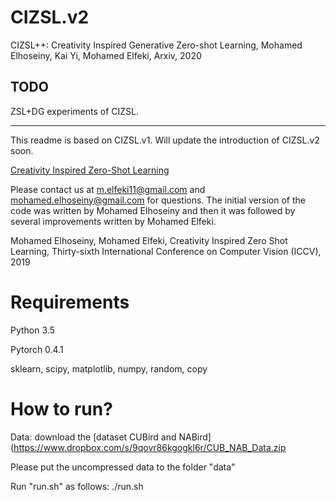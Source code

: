 # CIZSL.v2

CIZSL++: Creativity Inspired Generative Zero-shot Learning, Mohamed Elhoseiny, Kai Yi, Mohamed Elfeki, Arxiv, 2020



## TODO
ZSL+DG experiments of CIZSL.

----------------------
This readme is based on CIZSL.v1. Will update the introduction of CIZSL.v2 soon.    

[Creativity Inspired Zero-Shot Learning](https://arxiv.org/pdf/1904.01109.pdf)

Please contact us at m.elfeki11@gmail.com and mohamed.elhoseiny@gmail.com for questions.  The initial version of the code was written by Mohamed Elhoseiny and then it was followed by several improvements written by Mohamed Elfeki. 

Mohamed Elhoseiny, Mohamed Elfeki, Creativity Inspired Zero Shot Learning, Thirty-sixth International Conference on Computer Vision  (ICCV), 2019



# Requirements
Python 3.5

Pytorch 0.4.1

sklearn, scipy, matplotlib, numpy, random, copy


# How to run?

Data: download the [dataset CUBird and NABird](https://www.dropbox.com/s/9qovr86kgogkl6r/CUB_NAB_Data.zip

Please put the uncompressed data to the folder "data"

Run "run.sh" as follows: ./run.sh

<!-- Set the experiment parameters as parser arguments: Dataset, Splitmode, model-number, and the **main_dir** in "train_CIZSL.py"

Set the value of creativity_weight with the corresponding value to the dataset/splitmode found in the main of "train_CIZSL.py". If the value of the weight is unknown, set 'validate' to 1, and it will perform cross-validation to obtain the optimal weight, then use it to infer the ZSL.

P.S. We obtained those values by cross-validation, which can be found in "return_best_creativity_weight_validation" function


Run "train_CIZSL.py" as follows


With Cross Validation (Slower)
--------------------------------------------------------------------------------
`python train_CIZSL.py --dataset CUB --splitmode easy --validate 1`

`python train_CIZSL.py --dataset CUB --splitmode hard --validate 1`

`python train_CIZSL.py --dataset NAB --splitmode easy --validate 1`

`python train_CIZSL.py --dataset CUB --splitmode hard --validate 1`


Without Cross Validation (Faster), creativity_weight selected by cross validation. 
------------------------------------------------
`python train_CIZSL.py --dataset CUB --splitmode easy --creativity_weight 0.0001`

`python train_CIZSL.py --dataset CUB --splitmode hard --creativity_weight 0.1`

`python train_CIZSL.py --dataset NAB --splitmode easy --creativity_weight 1`

`python train_CIZSL.py --dataset NAB --splitmode hard --creativity_weight 0.1`

-->

